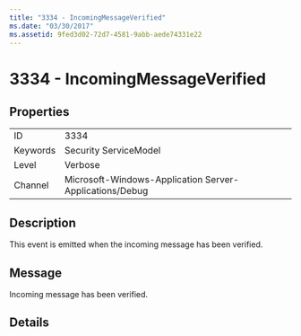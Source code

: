 ```yaml
---
title: "3334 - IncomingMessageVerified"
ms.date: "03/30/2017"
ms.assetid: 9fed3d02-72d7-4581-9abb-aede74331e22
---
```

# 3334 - IncomingMessageVerified
## Properties  


|||  
|-|-|  
|ID|3334|  
|Keywords|Security ServiceModel|  
|Level|Verbose|  
|Channel|Microsoft-Windows-Application Server-Applications/Debug|  

## Description  
 This event is emitted when the incoming message has been verified.  

## Message  
 Incoming message has been verified.  

## Details
